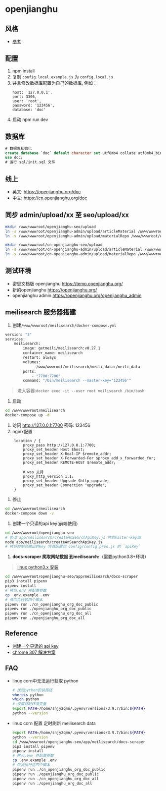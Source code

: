 # openjianghu

## 风格

- [参考](https://layui.itze.cn/)

## 配置

1. npm install
2. 复制 `config.local.example.js` 为 `config.local.js`
3. 并且修改数据库配置为自己的数据库, 例如：
   ```
   host: '127.0.0.1',
   port: 3306,
   user: 'root',
   password: '123456',
   database: 'doc'
   ```
4. 启动 npm run dev
   
## 数据库

```sql
# 数据库初始化
create database `doc` default character set utf8mb4 collate utf8mb4_bin;
use doc;
# 运行 sql/init.sql 文件
```

## 线上

- 英文: https://openjianghu.org/doc
- 中文: https://cn.openjianghu.org/doc

## 同步 admin/upload/xx 至 seo/upload/xx

```bash
mkdir /www/wwwroot/openjianghu-seo/upload
ln -s /www/wwwroot/openjianghu-admin/upload/articleMaterial /www/wwwroot/openjianghu-seo/upload/articleMaterial
ln -s /www/wwwroot/openjianghu-admin/upload/materialRepo /www/wwwroot/openjianghu-seo/upload/materialRepo

mkdir /www/wwwroot/cn-openjianghu-seo/upload
ln -s /www/wwwroot/cn-openjianghu-admin/upload/articleMaterial /www/wwwroot/cn-openjianghu-seo/upload/articleMaterial
ln -s /www/wwwroot/cn-openjianghu-admin/upload/materialRepo /www/wwwroot/cn-openjianghu-seo/upload/materialRepo
```

## 测试环境

- 密思文档版 openjianghu https://temp.openjianghu.org/
- 新的openjianghu  https://openjianghu.org/
- openjianghu admin  https://openjianghu.org/openjianghu_admin

## meilisearch 服务器搭建

1. 创建`/www/wwwroot/meilisearch/docker-compose.yml`
```bash
version: "3"
services:
    meilisearch:
        image: getmeili/meilisearch:v0.27.1
        container_name: meilisearch
        restart: always
        volumes:
            - /www/wwwroot/meilisearch/meili_data:/meili_data
        ports:
            - "7700:7700"
        command: "/bin/meilisearch --master-key='123456'"
```
> 进入容器:`docker exec -it --user root meilisearch /bin/bash`
1. 启动
```bash
cd /www/wwwroot/meilisearch
docker-compose up -d
```
1. 访问 http://127.0.0.1:7700  密码: 123456
1. nginx配置
```config
    location / {
        proxy_pass http://127.0.0.1:7700;
        proxy_set_header Host $host;
        proxy_set_header X-Real-IP $remote_addr;
        proxy_set_header X-Forwarded-For $proxy_add_x_forwarded_for;
        proxy_set_header REMOTE-HOST $remote_addr;

        # wss 支持
        proxy_http_version 1.1;
        proxy_set_header Upgrade $http_upgrade;
        proxy_set_header Connection "upgrade";
    }
```
1. 停止
```bash
cd /www/wwwroot/meilisearch
docker-compose down -v
```
1. 创建一个只读的api key(前端使用)
```bash
cd /www/wwwroot/openjianghu-seo
# 修改 app/meilisearch/createAnSearchApiKey.js 内的master-key值
node app/meilisearch/createAnSearchApiKey.js
# 拷贝控制台输出的key 将其配置到 config/config.prod.js 的 `apiKey`
```
1. **docs-scraper 爬取网站数据 到meilisearch:**（需要python3.8+环境）
> [linux python3.x 安装](https://cn.openjianghu.org/doc/page/article/10071)
```bash
cd /www/wwwroot/openjianghu-seo/app/meilisearch/docs-scraper
pip3 install pipenv
pipenv install
# 拷贝.env 并配置参数
cp .env.example .env
# 依次执行这四个脚本
pipenv run ./cn_openjianghu_org_doc_public
pipenv run ./openjianghu_org_doc_public
pipenv run ./cn_openjianghu_org_doc_all
pipenv run ./openjianghu_org_doc_all
```

## Reference

- [创建一个只读的 api key](https://docs.meilisearch.com/learn/security/master_api_keys.html#using-the-master-key-to-manage-api-keys)
- [chrome 307 解决方案](https://www.cnblogs.com/Don/p/12192420.html)

## FAQ

- linux corn中无法运行获取 python
    ```bash
    # 找到python安装路径
    whereis python
    which python
    # 设置临时环境变量
    export PATH=/home/snjy2qmn/.pyenv/versions/3.9.7/bin:${PATH}
    python --version
    ```
- linux corn 配置 定时刷新 meilisearch data
    ```bash
    export PATH=/home/snjy2qmn/.pyenv/versions/3.9.7/bin:${PATH}
    python --version
    cd /www/wwwroot/openjianghu-seo/app/meilisearch/docs-scraper
    pip3 install pipenv
    pipenv install
    # 拷贝.env 并配置参数
    cp .env.example .env
    # 依次执行这四个脚本
    pipenv run ./cn_openjianghu_org_doc_public
    pipenv run ./openjianghu_org_doc_public
    pipenv run ./cn_openjianghu_org_doc_all
    pipenv run ./openjianghu_org_doc_all
    ```